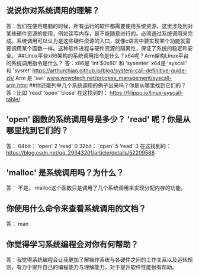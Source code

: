 ## 说说你对系统调用的理解？
答：我们在使用电脑的时候，所有运行的软件都需要使用系统资源，这里涉及到对某些硬件资源的使用，例如读写内存，是不能随意进行的。必须通过系统调用来完成。系统调用可以认为是这些硬件资源的入口，就像c语言中要实现某个功能就需要调用某个函数一样。这种软件进程与硬件资源的隔离性，保证了系统的稳定和安全。
##Linux平台x86架构的系统调用指令是什么？x64呢？Arm架构Linux平台的系统调用指令是什么？
答：x86是 'int $0x80' 和 'sysenter' x64是 'syscall' 和 'sysret'   https://arthurchiao.github.io/blog/system-call-definitive-guide-zh/
    Arm 是 'swi'  www.wowotech.net/process_management/syscall-arm.html
##你还能列举几个系统调用的例子出来吗？你是从哪里找到它们的？
答：比如 'read' ‘open’ ‘close’  在这找到的：  https://filippo.io/linux-syscall-table/
## 'open' 函数的系统调用号是多少？ 'read' 呢？你是从哪里找到它们的？
答： 64bit： 'open' 2  'read' 0
     32bit： 'open' 5  'read' 3    在这找到的： https://blog.csdn.net/qq_29343201/article/details/52209588
## 'malloc' 是系统调用吗？为什么？
答： 不是。 malloc这个函数只是调用了几个系统调用来实现分配内存的功能。
## 你使用什么命令来查看系统调用的文档？
答： man
## 你觉得学习系统编程会对你有何帮助？
答：我觉得系统编程会让我更加了解操作系统与各硬件之间的工作关系以及运转规则，有力于提升自己的编程能力与理解能力，对于提升软件性能很有帮助。
